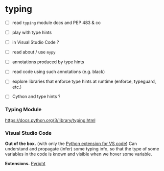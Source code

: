 # typing

  - [ ] read `typing` module docs and PEP 483 & co
  
  - [ ] play with type hints
  
  - [ ] in Visual Studio Code ?
  
  - [ ] read about / use `mypy`
  
  - [ ] annotations produced by type hints
  
  - [ ] read code using such annotations (e.g. black)
  
  - [ ] explore libraries that enforce type hints at runtime (enforce, typeguard, etc.)
  
  - [ ] Cython and type hints ?


### Typing Module

<https://docs.python.org/3/library/typing.html>

### Visual Studio Code

**Out of the box.** (with only the [Python extension for VS code](https://marketplace.visualstudio.com/itemdetails?itemName=ms-python.python))
Can understand and propagate (infer) some typing info, so that the type of some
variables in the code is known and visible when we hover some variable.

**Extensions.** [Pyright](https://github.com/microsoft/pyright)